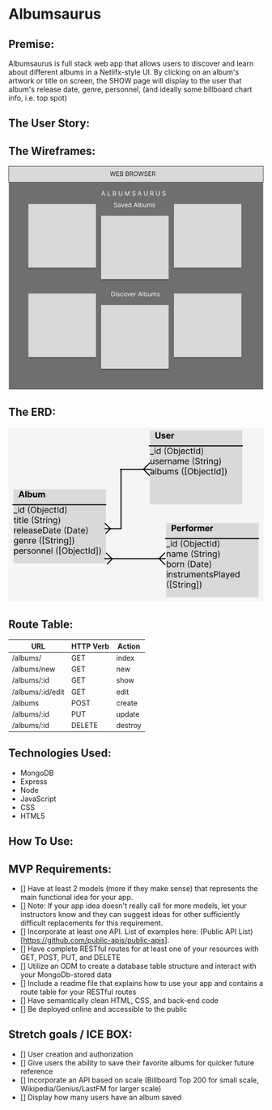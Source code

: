 # Albumsaurus

## Premise: 
Albumsaurus is full stack web app that allows users to discover and learn about different albums in a Netlifx-style UI. By clicking on an album's artwork or title on screen, the SHOW page will display to the user that album's release date, genre, personnel, (and ideally some billboard chart info, i.e. top spot)

## The User Story:


## The Wireframes:
![ERD](public/imgs/P2-Wireframe.png)


## The ERD: 
![ERD](public/imgs/P2-ERD.png)


## Route Table:
| **URL**          | **HTTP Verb**|**Action**|
|------------------|--------------|----------|
| /albums/         | GET          | index  
| /albums/new      | GET          | new       
| /albums/:id      | GET          | show   
| /albums/:id/edit | GET          | edit    
| /albums          | POST         | create      
| /albums/:id      | PUT          | update    
| /albums/:id      | DELETE       | destroy  

## Technologies Used:
- MongoDB
- Express
- Node
- JavaScript
- CSS
- HTML5


## How To Use:


## MVP Requirements:
- [] Have at least 2 models (more if they make sense) that represents the main functional idea for your app.
- [] Note: If your app idea doesn't really call for more models, let your instructors know and they can suggest ideas for other sufficiently difficult replacements for this requirement.
- [] Incorporate at least one API. List of examples here: (Public API List)[https://github.com/public-apis/public-apis].
- [] Have complete RESTful routes for at least one of your resources with GET, POST, PUT, and DELETE
- [] Utilize an ODM to create a database table structure and interact with your MongoDb-stored data
- [] Include a readme file that explains how to use your app and contains a route table for your RESTful routes
- [] Have semantically clean HTML, CSS, and back-end code
- [] Be deployed online and accessible to the public


## Stretch goals / ICE BOX:
- [] User creation and authorization
- [] Give users the ability to save their favorite albums for quicker future reference
- [] Incorporate an API based on scale (Billboard Top 200 for small scale, Wikipedia/Genius/LastFM for larger scale)
- [] Display how many users have an album saved
